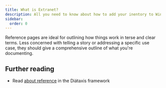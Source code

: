 ```yaml
---
title: What is Extranet?
description: All you need to know about how to add your inentory to Wink.
sidebar:
  order: 0
---
```


Reference pages are ideal for outlining how things work in terse and clear terms.
Less concerned with telling a story or addressing a specific use case, they should give a comprehensive outline of what you're documenting.

## Further reading

- Read [about reference](https://diataxis.fr/reference/) in the Diátaxis framework
